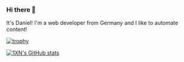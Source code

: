 ### Hi there 👋

It's Daniel! I'm a web developer from Germany and I like to automate content!

[![trophy](https://github-profile-trophy.vercel.app/?username=1xn)](https://github.com/ryo-ma/github-profile-trophy)

[![1XN's GitHub stats](https://github-readme-stats.vercel.app/api?username=1xN)](https://github.com/anuraghazra/github-readme-stats)

<!--
**1xn/1xn** is a ✨ _special_ ✨ repository because its `README.md` (this file) appears on your GitHub profile.
-->
